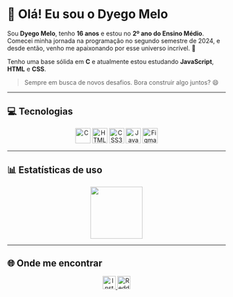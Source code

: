 # 👋 Olá! Eu sou o Dyego Melo

Sou **Dyego Melo**, tenho **16 anos** e estou no **2º ano do Ensino Médio**. Comecei minha jornada na programação no segundo semestre de 2024, e desde então, venho me apaixonando por esse universo incrível. 🚀

Tenho uma base sólida em **C** e atualmente estou estudando **JavaScript**, **HTML** e **CSS**.

> Sempre em busca de novos desafios. Bora construir algo juntos? 😄

---

## 💻 Tecnologias

<p align="center">
  <img src="https://cdn.jsdelivr.net/gh/devicons/devicon/icons/c/c-original.svg" height="35" alt="C" title="C"/>
  <img src="https://cdn.jsdelivr.net/gh/devicons/devicon/icons/html5/html5-original.svg" height="35" alt="HTML5" title="HTML5"/>
  <img src="https://cdn.jsdelivr.net/gh/devicons/devicon/icons/css3/css3-original.svg" height="35" alt="CSS3" title="CSS3"/>
  <img src="https://cdn.jsdelivr.net/gh/devicons/devicon/icons/javascript/javascript-original.svg" height="35" alt="JavaScript" title="JavaScript"/>
  <img src="https://cdn.jsdelivr.net/gh/devicons/devicon/icons/figma/figma-original.svg" height="35" alt="Figma" title="Figma"/>
</p>

---

## 📊 Estatísticas de uso

<p align="center">
  <img src="https://github-readme-stats.vercel.app/api/top-langs/?username=dyegomannuel&layout=compact&hide_border=true&theme=dark" height="120"/>
</p>

---

## 🌐 Onde me encontrar

<p align="center">
  <a href="https://instagram.com/dyegomannuel" target="_blank">
    <img src="https://cdn-icons-png.flaticon.com/512/174/174855.png" height="30" alt="Instagram" title="Instagram" />
  </a>
  <a href="https://www.reddit.com/user/dg2xz/" target="_blank">
    <img src="https://cdn-icons-png.flaticon.com/512/2111/2111589.png" height="30" alt="Reddit" title="Reddit" />
  </a>
  <a href="https://discord.gg
